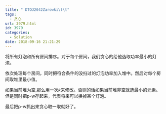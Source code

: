 ```yaml
---
title: " DTOJ2042Zarowki\t\t"
tags:
  - 贪心
url: 3979.html
id: 3979
categories:
  - Solution
date: 2018-09-16 21:21:29
---
```


将所有灯泡和所有房间排序。对于每个房间，我们贪心的给他选取功率最小的灯泡。

依次处理每个房间，同时把符合条件的没扫过的灯泡功率加入堆中。然后对每个房间取堆里最小值。

如果当前堆为空,那么用一次$k$来修改。否则的话如果当前堆非空就选最小的元素。但是同时把p-w存起来，代表将来可以换掉某个灯泡。

最后把p-w抓出来贪心取一取就好了。